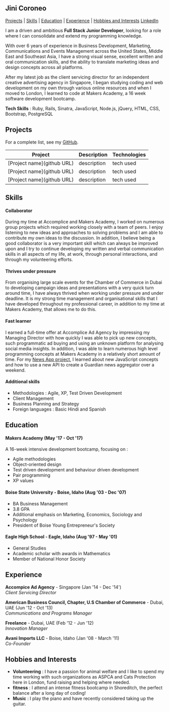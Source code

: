## Jini Coroneo

[Projects](#projects) | [Skills](#skills) | [Education](#education) | [Experience](#experience) |
[Hobbies and Interests](#hobbies-and-interests) [LinkedIn](URL)

I am a driven and ambitious **Full Stack Junior Developer**, looking for a role where I can consolidate and extend my programming knowledge.

With over 6 years of experience in Business Development, Marketing, Communications and Events Management across the United States, Middle East and Southeast Asia, I have a strong visual sense, excellent written and oral communication skills, and the ability to translate marketing ideas and design concepts across all platforms.

After my latest job as the client servicing director for an independent creative advertising agency in Singapore, I began studying coding and web development on my own through various online resources and when I moved to London, I learned to code at Makers Academy, a 16 week software development bootcamp.

**Tech Skills** : Ruby, Rails, Sinatra, JavaScript, Node.js, jQuery, HTML, CSS, Bootstrap, PostgreSQL

## Projects

For a complete list, see my [GitHub](URL).

| Project   | Description | Technologies |
|---        |---         |---           |
| [Project name](github URL) | description | tech used |
| [Project name](github URL) | description | tech used |
| [Project name](github URL) | description | tech used |


## Skills

#### Collaborator

During my time at Accomplice and Makers Academy, I worked on numerous group projects which required working closely with a team of peers. I enjoy listening to new ideas and approaches to solving problems and I am able to contribute my own ideas to the discussion. In addition, I believe being a good collaborator is a very important skill which can always be improved upon and I try to continue developing my written and verbal communication skills in all aspects of my life, at work, through personal interactions, and through my volunteering efforts.

#### Thrives under pressure

From organising large scale events for the Chamber of Commerce in Dubai to developing campaign ideas and presentations with a very quick turn around time, I have always thrived when working under pressure and under deadline. It is my strong time management and organisational skills that I have developed throughout my professional career, in addition to my time at Makers Academy, that allows me to do this.

#### Fast learner

I earned a full-time offer at Accomplice Ad Agency by impressing my Managing Director with how quickly I was able to pick up new concepts, such programmatic ad buying and using an unknown platform for analysing social media insights. In addition, I was able to learn numerous high level programming concepts at Makers Academy in a relatively short amount of time. For my [News App project](<github URL>), I learned about new JavaScript concepts and how to use a new API to create a Guardian news aggregator over a weekend.


#### Additional skills

 - Methodologies : Agile, XP, Test Driven Development
 - Client Management
 - Business Planning and Strategy
 - Foreign languages : Basic Hindi and Spanish

## Education

#### Makers Academy (May '17 - Oct '17)

A 16-week intensive development bootcamp, focusing on :

- Agile methodologies
- Object-oriented design
- Test driven development and behaviour driven development
- Pair programming
- XP values

#### Boise State University -  Boise, Idaho (Aug '03 - Dec '07)

- BA Business Management
- 3.8 GPA
- Additional emphasis on Marketing, Economics, Sociology and Psychology
- President of Boise Young Entrepreneur's Society

#### Eagle High School -  Eagle, Idaho (Aug '97 - May '01)

- General Studies
- Academic scholar with awards in Mathematics
- Member of National Honor Society

## Experience

**Accompice Ad Agency** - Singapore (Jan '14 - Dec '14')    
*Client Servicing Director*  

**American Business Council, Chapter, U.S Chamber of Commerce** - Dubai, UAE (Jun '12 - Oct '13)    
*Communications and Programs Manager*  

**Freelance** - Dubai, UAE (Feb '12 - Jun '12)   
*Innovation Manager*  

**Avani Imports LLC** - Boise, Idaho (Jan '08 - March '11)   
*Co-Founder*  

## Hobbies and Interests
- **Volunteering** : I have a passion for animal welfare and I like to spend my time working with such organizations as ASPCA and Cats Protection here in London, fund raising and helping where needed.
- **fitness** : I attend an intense fitness bootcamp in Shoreditch, the perfect balance after a long day of coding!
- **Music** : I play the piano and have recently considered taking up the guitar.
